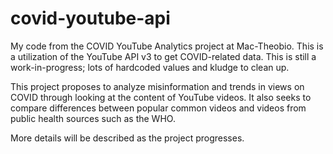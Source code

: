 # covid-youtube-api
My code from the COVID YouTube Analytics project at Mac-Theobio.
This is a utilization of the YouTube API v3 to get COVID-related data. 
This is still a work-in-progress; lots of hardcoded values and kludge to clean up.

This project proposes to analyze misinformation and trends in views on COVID through looking at the content of YouTube videos. 
It also seeks to compare differences between popular common videos and videos from public health sources such as the WHO. 

More details will be described as the project progresses. 
